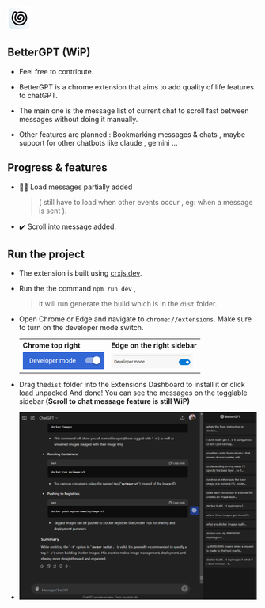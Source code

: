 <img src="src/assets/logo48.png" alt="Chrome developer mode switch" />

 ## BetterGPT (WiP)
 
- Feel free to contribute. 

- BetterGPT is a chrome extension that aims to add quality of life features to chatGPT.

- The main one is the message list of current chat to scroll fast between messages without doing it manually.

- Other features are planned : Bookmarking messages & chats , maybe support for other chatbots like claude , gemini ...

## Progress & features

- 🔸🔶 Load messages partially added
  > ( still have to load when other events occur , eg: when a message is sent ).
- ✔️ Scroll into message added.

## Run the project 

- The extension is built using [crxjs.dev](https://crxjs.dev/vite-plugin).
- Run the the command `npm run dev` , 
	> it will run generate the build which is in the `dist` folder. 
- Open Chrome or Edge and navigate to `chrome://extensions`. Make sure to turn on the developer mode switch.
	<table>
	<tr>
		<th>Chrome top right</th>
		<th>Edge on the right sidebar</th>
	</tr>
	<tr>
		<td><img src="md/devmode%20chrome.png" alt="Chrome developer mode switch" /></td>
		<td><img src="md/devmode%20edge.png" alt="Edge developer mode switch" /></td>
	</tr>
	</table>

- Drag the`dist` folder into the Extensions Dashboard to install it or click load unpacked And done! You can see the messages on the togglable sidebar **(Scroll to chat message feature is still WiP)**
- <img src="md/preview1.png" >

